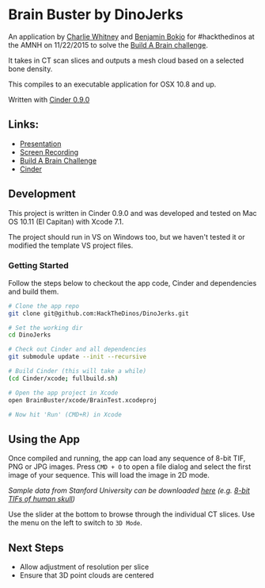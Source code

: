 # Brain Buster by DinoJerks

An application by [Charlie Whitney](http://sharkbox.com) and [Benjamin Bokjo](http://benjaminbojko.com) for #hackthedinos at the AMNH on 11/22/2015 to solve the [Build A Brain challenge](https://github.com/amnh/HacktheDinos/wiki/Build-A-Brain).

It takes in CT scan slices and outputs a mesh cloud based on a selected bone density.

This compiles to an executable application for OSX 10.8 and up.

Written with [Cinder 0.9.0](https://libcinder.org/)

## Links:

* [Presentation](https://docs.google.com/presentation/d/1G-WagRxOPHW9aEhLG6annv1y-Zyt1DyZmsQQMLqao1w/edit?usp=sharing)
* [Screen Recording](https://www.youtube.com/watch?v=hDsgIgJ7ETI)
* [Build A Brain Challenge](https://github.com/amnh/HacktheDinos/wiki/Build-A-Brain)
* [Cinder](https://libcinder.org/)

## Development

This project is written in Cinder 0.9.0 and was developed and tested on Mac OS 10.11 (El Capitan) with Xcode 7.1.

The project should run in VS on Windows too, but we haven't tested it or modified the template VS project files.

### Getting Started

Follow the steps below to checkout the app code, Cinder and dependencies and build them.

```bash
# Clone the app repo
git clone git@github.com:HackTheDinos/DinoJerks.git

# Set the working dir
cd DinoJerks

# Check out Cinder and all dependencies
git submodule update --init --recursive

# Build Cinder (this will take a while)
(cd Cinder/xcode; fullbuild.sh)

# Open the app project in Xcode
open BrainBuster/xcode/BrainTest.xcodeproj

# Now hit 'Run' (CMD+R) in Xcode
```

## Using the App

Once compiled and running, the app can load any sequence of 8-bit TIF, PNG or JPG images. Press `CMD + O` to open a file dialog and select the first image of your sequence. This will load the image in 2D mode.

*Sample data from Stanford University can be downloaded [here](https://graphics.stanford.edu/data/voldata/) (e.g. [8-bit TIFs of human skull](https://graphics.stanford.edu/data/voldata/cthead-8bit.tar.gz))*

Use the slider at the bottom to browse through the individual CT slices. Use the menu on the left to switch to `3D Mode`.

## Next Steps

* Allow adjustment of resolution per slice
* Ensure that 3D point clouds are centered